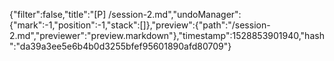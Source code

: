 {"filter":false,"title":"[P] /session-2.md","undoManager":{"mark":-1,"position":-1,"stack":[]},"preview":{"path":"/session-2.md","previewer":"preview.markdown"},"timestamp":1528853901940,"hash":"da39a3ee5e6b4b0d3255bfef95601890afd80709"}